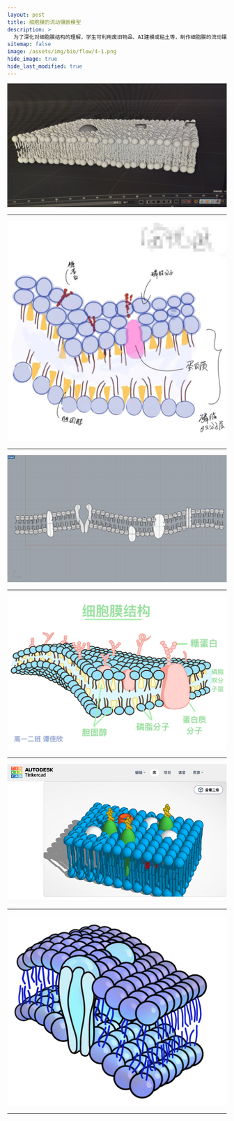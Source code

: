 ```yaml
---
layout: post
title: 细胞膜的流动镶嵌模型
description: >
  为了深化对细胞膜结构的理解，学生可利用废旧物品、AI建模或粘土等，制作细胞膜的流动镶嵌模型。此模型将直观地展示细胞膜的基本结构和功能特点，特别是磷脂双分子层的流动性和蛋白质分子的镶嵌方式。
sitemap: false
image: /assets/img/bio/flow/4-1.png
hide_image: true
hide_last_modified: true
---
```


![](../../assets/img/bio/flow/1.jpg)

---

![](../../assets/img/bio/flow/2.jpg)

---

![](../../assets/img/bio/flow/3.jpg)

---

![](../../assets/img/bio/flow/4.jpg)

---

![](../../assets/img/bio/flow/5.jpg)

---

![](../../assets/img/bio/flow/6.gif)

---